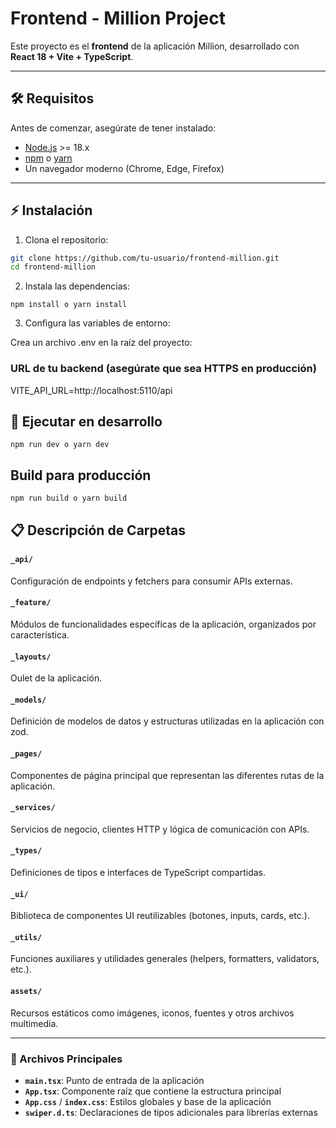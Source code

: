 # Frontend - Million Project

Este proyecto es el **frontend** de la aplicación Million, desarrollado con **React 18 + Vite + TypeScript**.

---

## 🛠 Requisitos

Antes de comenzar, asegúrate de tener instalado:

- [Node.js](https://nodejs.org/) >= 18.x
- [npm](https://www.npmjs.com/) o [yarn](https://yarnpkg.com/)
- Un navegador moderno (Chrome, Edge, Firefox)

---

## ⚡ Instalación

1. Clona el repositorio:

```bash
git clone https://github.com/tu-usuario/frontend-million.git
cd frontend-million
```

2. Instala las dependencias:

`npm install o yarn install`

3. Configura las variables de entorno:

Crea un archivo .env en la raíz del proyecto:

### URL de tu backend (asegúrate que sea HTTPS en producción)

VITE_API_URL=http://localhost:5110/api

## 🚀 Ejecutar en desarrollo

`npm run dev o yarn dev`

## Build para producción

`npm run build o yarn build`

## 📋 Descripción de Carpetas

#### `_api/`

Configuración de endpoints y fetchers para consumir APIs externas.

#### `_feature/`

Módulos de funcionalidades específicas de la aplicación, organizados por característica.

#### `_layouts/`

Oulet de la aplicación.

#### `_models/`

Definición de modelos de datos y estructuras utilizadas en la aplicación con zod.

#### `_pages/`

Componentes de página principal que representan las diferentes rutas de la aplicación.

#### `_services/`

Servicios de negocio, clientes HTTP y lógica de comunicación con APIs.

#### `_types/`

Definiciones de tipos e interfaces de TypeScript compartidas.

#### `_ui/`

Biblioteca de componentes UI reutilizables (botones, inputs, cards, etc.).

#### `_utils/`

Funciones auxiliares y utilidades generales (helpers, formatters, validators, etc.).

#### `assets/`

Recursos estáticos como imágenes, iconos, fuentes y otros archivos multimedia.

---

### 🚀 Archivos Principales

- **`main.tsx`**: Punto de entrada de la aplicación
- **`App.tsx`**: Componente raíz que contiene la estructura principal
- **`App.css`** / **`index.css`**: Estilos globales y base de la aplicación
- **`swiper.d.ts`**: Declaraciones de tipos adicionales para librerías externas
